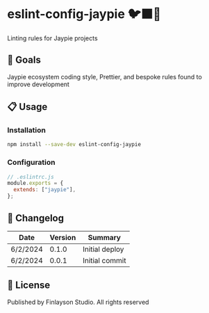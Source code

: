 # eslint-config-jaypie 🐦‍⬛🧹

Linting rules for Jaypie projects

## 🎯 Goals

Jaypie ecosystem coding style, Prettier, and bespoke rules found to improve development

## 📋 Usage

### Installation

```bash
npm install --save-dev eslint-config-jaypie
```

### Configuration

```javascript
// .eslintrc.js
module.exports = {
  extends: ["jaypie"],
};
```

## 📝 Changelog

| Date       | Version | Summary        |
| ---------- | ------- | -------------- |
|   6/2/2024 |   0.1.0 | Initial deploy |
|   6/2/2024 |   0.0.1 | Initial commit |

## 📜 License

Published by Finlayson Studio. All rights reserved
